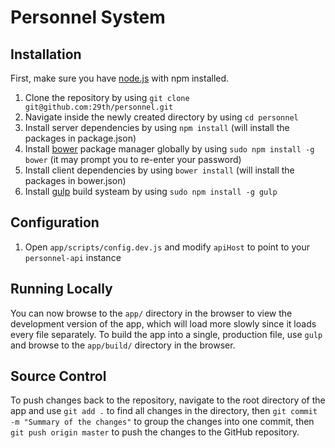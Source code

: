 # Personnel System

## Installation

First, make sure you have [node.js](http://nodejs.org/) with npm installed.

1. Clone the repository by using `git clone git@github.com:29th/personnel.git`
2. Navigate inside the newly created directory by using `cd personnel`
3. Install server dependencies by using `npm install` (will install the packages in package.json)
4. Install [bower](http://bower.io) package manager globally by using `sudo npm install -g bower` (it may prompt you to re-enter your password)
5. Install client dependencies by using `bower install` (will install the packages in bower.json)
6. Install [gulp](http://gulpjs.com/) build systeam by using `sudo npm install -g gulp`

## Configuration
1. Open `app/scripts/config.dev.js` and modify `apiHost` to point to your `personnel-api` instance

## Running Locally
You can now browse to the `app/` directory in the browser to view the development version of the app, which will load more slowly since it loads every file separately. To build the app into a single, production file, use `gulp` and browse to the `app/build/` directory in the browser.

## Source Control
To push changes back to the repository, navigate to the root directory of the app and use `git add .` to find all changes in the directory, then `git commit -m "Summary of the changes"` to group the changes into one commit, then `git push origin master` to push the changes to the GitHub repository.